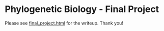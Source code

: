 # Phylogenetic Biology - Final Project

Please see [final_project.html](final_project.html) for the writeup. Thank you!